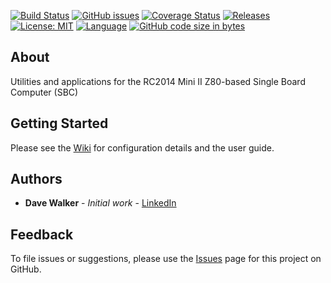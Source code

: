[![Build Status](https://github.com/davewalker5/RC2014/workflows/.NET%20Core%20CI%20Build/badge.svg)](https://github.com/davewalker5/RC2014/actions)
[![GitHub issues](https://img.shields.io/github/issues/davewalker5/RC2014)](https://github.com/davewalker5/RC2014/issues)
[![Coverage Status](https://coveralls.io/repos/github/davewalker5/RC2014/badge.svg?branch=master)](https://coveralls.io/github/davewalker5/RC2014?branch=master)
[![Releases](https://img.shields.io/github/v/release/davewalker5/RC2014.svg?include_prereleases)](https://github.com/davewalker5/RC2014/releases)
[![License: MIT](https://img.shields.io/badge/License-MIT-blue.svg)](https://github.com/davewalker5/RC2014/blob/master/LICENSE)
[![Language](https://img.shields.io/badge/language-c%23-blue.svg)](https://github.com/davewalker5/RC2014/)
[![GitHub code size in bytes](https://img.shields.io/github/languages/code-size/davewalker5/RC2014)](https://github.com/davewalker5/RC2014/)

## About

Utilities and applications for the RC2014 Mini II Z80-based Single Board Computer (SBC)

## Getting Started

Please see the [Wiki](https://github.com/davewalker5/RC2014/wiki) for configuration details and the user guide.

## Authors

- **Dave Walker** - _Initial work_ - [LinkedIn](https://www.linkedin.com/in/davewalker5/)

## Feedback

To file issues or suggestions, please use the [Issues](https://github.com/davewalker5/RC2014/issues) page for this project on GitHub.

